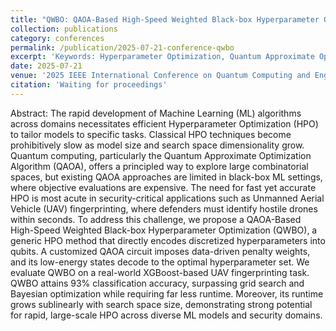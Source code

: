 ```yaml
---
title: "QWBO: QAOA-Based High-Speed Weighted Black-box Hyperparameter Optimization for XGBoost in UAV Fingerprinting,"
collection: publications
category: conferences
permalink: /publication/2025-07-21-conference-qwbo
excerpt: 'Keywords: Hyperparameter Optimization, Quantum Approximate Optimization Algorithm, Secure Unmanned Aerial Vehicle Fingerprinting, XGBoost'
date: 2025-07-21
venue: '2025 IEEE International Conference on Quantum Computing and Engineering (QCE-25)'
citation: 'Waiting for proceedings'
---
```


Abstract: The rapid development of Machine Learning (ML) algorithms across domains necessitates efficient Hyperparameter Optimization (HPO) to tailor models to specific tasks. Classical HPO techniques become prohibitively slow as model size and search space dimensionality grow. Quantum computing, particularly the Quantum Approximate Optimization Algorithm (QAOA), offers a principled way to explore large combinatorial spaces, but existing QAOA approaches are limited in black-box ML settings, where objective evaluations are expensive. The need for fast yet accurate HPO is most acute in security-critical applications such as Unmanned Aerial Vehicle (UAV) fingerprinting, where defenders must identify hostile drones within seconds. To address this challenge, we propose a QAOA-Based High-Speed Weighted Black-box Hyperparameter Optimization (QWBO), a generic HPO method that directly encodes discretized hyperparameters into qubits. A customized QAOA circuit imposes data-driven penalty weights, and its low-energy states decode to the optimal hyperparameter set. We evaluate QWBO on a real-world XGBoost-based UAV fingerprinting task. QWBO attains 93% classification accuracy, surpassing grid search and Bayesian optimization while requiring far less runtime. Moreover, its runtime grows sublinearly with search space size, demonstrating strong potential for rapid, large-scale HPO across diverse ML models and security domains.
